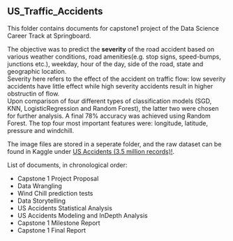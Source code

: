 ## US_Traffic_Accidents
This folder contains documents for capstone1 project of the Data Science Career Track at Springboard.<br>

The objective was to predict the **severity** of the road accident based on various weather conditions, road amenities(e.g. stop signs, speed-bumps, junctions etc.), weekday, hour of the day, side of the road, state and geographic location.<br> 
Severity here refers to the effect of the accident on traffic flow: low severity accidents have little effect while high severity accidents result in higher obstructin of flow.<br>
Upon comparison of four different types of classification models (SGD, KNN, LogisticRegression and Random Forest), the latter two were chosen for further analysis. A final 78% accuracy was achieved using Random Forest. The top four most important features were: longitude, latitude, pressure and windchill.<br> 

The image files are stored in a seperate folder, and the raw dataset can be found in Kaggle under [US Accidents (3.5 million records)!](https://www.kaggle.com/sobhanmoosavi/us-accidents).<br>

List of documents, in chronological order:
- Capstone 1 Project Proposal
- Data Wrangling
- Wind Chill prediction tests
- Data Storytelling
- US Accidents Statistical Analysis
- US Accidents Modeling and InDepth Analysis
- Capstone 1 Milestone Report
- Capstone 1 Final Report

